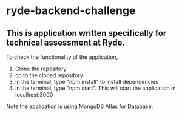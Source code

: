 # ryde-backend-challenge

## This is application written specifically for technical assessment at Ryde.

To check the functionality of the application,

1. Clone the repository
2. cd to the cloned repository
3. in the terminal, type "npm install" to install dependencies
4. in the terminal, type "npm start". This will start the application in localhost:3000

Note the application is using MongoDB Atlas for Database.
